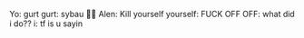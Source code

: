 Yo: gurt
gurt: sybau 🥀🥀
Alen: Kill yourself 
yourself: FUCK OFF
OFF: what did i do??
i: tf is u sayin
